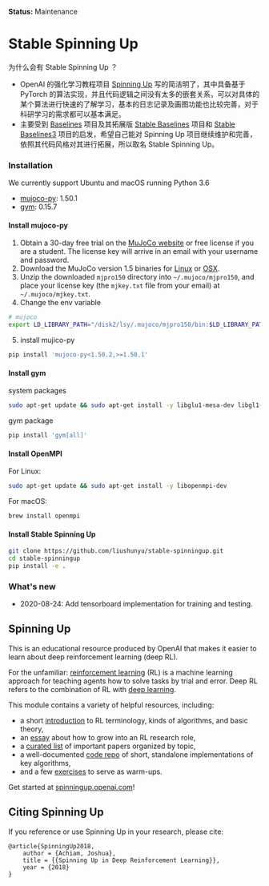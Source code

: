 **Status:** Maintenance



# Stable Spinning Up

为什么会有 Stable Spinning Up ？

-  OpenAI 的强化学习教程项目 [Spinning Up](https://github.com/openai/spinningup) 写的简洁明了，其中具备基于 PyTorch 的算法实现，并且代码逻辑之间没有太多的嵌套关系，可以对具体的某个算法进行快速的了解学习，基本的日志记录及画图功能也比较完善，对于科研学习的需求都可以基本满足。
- 主要受到 [Baselines](https://github.com/openai/baselines) 项目及其拓展版 [Stable Baselines](https://github.com/hill-a/stable-baselines) 项目和 [Stable Baselines3](https://github.com/DLR-RM/stable-baselines3) 项目的启发，希望自己能对 Spinning Up 项目继续维护和完善，依照其代码风格对其进行拓展，所以取名 Stable Spinning Up。



### Installation

We currently support Ubuntu and macOS running Python 3.6

- [mujoco-py](https://github.com/openai/mujoco-py/tree/1.50.1.1): 1.50.1
- [gym](https://github.com/openai/gym): 0.15.7



#### Install mujoco-py

1. Obtain a 30-day free trial on the [MuJoCo website](https://www.roboti.us/license.html) or free license if you are a student. The license key will arrive in an email with your username and password.
2. Download the MuJoCo version 1.5 binaries for [Linux](https://www.roboti.us/download/mjpro150_linux.zip) or [OSX](https://www.roboti.us/download/mjpro150_osx.zip).
3. Unzip the downloaded `mjpro150` directory into `~/.mujoco/mjpro150`, and place your license key (the `mjkey.txt` file from your email) at `~/.mujoco/mjkey.txt`.
4. Change the env variable

```bash
# mujoco
export LD_LIBRARY_PATH="/disk2/lsy/.mujoco/mjpro150/bin:$LD_LIBRARY_PATH"
```

5. install mujico-py

```python
pip install 'mujoco-py<1.50.2,>=1.50.1'
```



#### Install gym

system packages

```bash
sudo apt-get update && sudo apt-get install -y libglu1-mesa-dev libgl1-mesa-dev libosmesa6-dev xvfb ffmpeg curl patchelf libglfw3 libglfw3-dev cmake zlib1g zlib1g-dev swig
```

gym package

``` bash
pip install 'gym[all]'
```



#### Install OpenMPI

For Linux:

``` bash
sudo apt-get update && sudo apt-get install -y libopenmpi-dev
```

For macOS:

``` bash
brew install openmpi
```



#### Install Stable Spinning Up

``` bash
git clone https://github.com/liushunyu/stable-spinningup.git
cd stable-spinningup
pip install -e .
```



### What's new

- 2020-08-24: Add tensorboard implementation for training and testing.



Spinning Up
----------------------------------

This is an educational resource produced by OpenAI that makes it easier to learn about deep reinforcement learning (deep RL).

For the unfamiliar: [reinforcement learning](https://en.wikipedia.org/wiki/Reinforcement_learning) (RL) is a machine learning approach for teaching agents how to solve tasks by trial and error. Deep RL refers to the combination of RL with [deep learning](http://ufldl.stanford.edu/tutorial/).

This module contains a variety of helpful resources, including:

- a short [introduction](https://spinningup.openai.com/en/latest/spinningup/rl_intro.html) to RL terminology, kinds of algorithms, and basic theory,
- an [essay](https://spinningup.openai.com/en/latest/spinningup/spinningup.html) about how to grow into an RL research role,
- a [curated list](https://spinningup.openai.com/en/latest/spinningup/keypapers.html) of important papers organized by topic,
- a well-documented [code repo](https://github.com/openai/spinningup) of short, standalone implementations of key algorithms,
- and a few [exercises](https://spinningup.openai.com/en/latest/spinningup/exercises.html) to serve as warm-ups.

Get started at [spinningup.openai.com](https://spinningup.openai.com)!



Citing Spinning Up
------------------

If you reference or use Spinning Up in your research, please cite:

```
@article{SpinningUp2018,
    author = {Achiam, Joshua},
    title = {{Spinning Up in Deep Reinforcement Learning}},
    year = {2018}
}
```